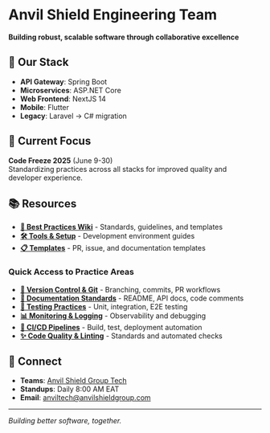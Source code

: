 # Anvil Shield Engineering Team

**Building robust, scalable software through collaborative excellence**

## 🚀 Our Stack
- **API Gateway**: Spring Boot
- **Microservices**: ASP.NET Core  
- **Web Frontend**: NextJS 14
- **Mobile**: Flutter
- **Legacy**: Laravel → C# migration

## 🎯 Current Focus
**Code Freeze 2025** (June 9-30)  
Standardizing practices across all stacks for improved quality and developer experience.

## 📚 Resources
- **[📖 Best Practices Wiki](../wiki/Home.md)** - Standards, guidelines, and templates
- **[🛠️ Tools & Setup](../wiki/tools)** - Development environment guides
- **[📋 Templates](../wiki/templates)** - PR, issue, and documentation templates

### Quick Access to Practice Areas
- **[🔄 Version Control & Git](../wiki/practices/version-control.md)** - Branching, commits, PR workflows
- **[📖 Documentation Standards](../wiki/practices/documentation/overview.md)** - README, API docs, code comments
- **[🧪 Testing Practices](../wiki/practices/testing/overview.md)** - Unit, integration, E2E testing
- **[📊 Monitoring & Logging](../wiki/practices/monitoring/overview.md)** - Observability and debugging
- **[🚀 CI/CD Pipelines](../wiki/practices/ci-cd/overview.md)** - Build, test, deployment automation
- **[✨ Code Quality & Linting](../wiki/practices/code-quality/overview.md)** - Standards and automated checks

## 💬 Connect
- **Teams**: [Anvil Shield Group Tech](https://teams.microsoft.com/l/team/19%3AbKvipoXrQD-so1GUfmISEJ4-asH6LWtcfc8eh2WEj4Q1%40thread.tacv2/conversations?groupId=9ba1bba7-3881-41ae-ac27-92709628a46b&tenantId=efc68c16-e0b2-4db0-8ea7-b2fe5943f1b9)
- **Standups**: Daily 8:00 AM EAT
- **Email**: anviltech@anvilshieldgroup.com

---
*Building better software, together.*